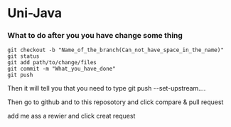 # Uni-Java

### What to do after you you have change some thing

```
git checkout -b "Name_of_the_branch(Can_not_have_space_in_the_name)"
git status
git add path/to/change/files
git commit -m "What_you_have_done"
git push 
```
Then it will tell you that you need to type git push --set-upstream....

Then go to github and to this reposotory and click compare & pull request

add me ass a rewier and click creat request
